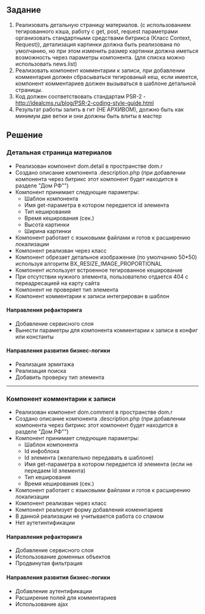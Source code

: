 ## Задание

1. Реализовать детальную страницу материалов. (с использованием тегированного кэша, работу с get, post, request параметрами организовать стандартными средствами битрикса (Класс Context, Request)), детализация картинки должна быть реализована по умолчанию, но при этом изменить размер картинки должна иметься возможность через параметры компонента. (для списка можно использовать news.list)
1. Реализовать компонент комментарии к записи, при добавлении комментария должен сбрасываться тегированый кеш, если имеется, компонент комментариев должен вызываться в шаблоне детальной страницы.
1. Код должен соответствовать стандартам PSR-2 - http://idealcms.ru/blog/PSR-2-coding-style-guide.html
1. Результат работы залить в гит (НЕ АРХИВОМ), должно быть как минимум две ветки и они должны быть влиты в мастер


## Решение

### Детальная страница материалов

* Реализован компонент dom.detail в пространстве dom.r
* Создано описание компонента .description.php (при добавлении компонента через битрикс этот компонент будет находится в разделе "Дом РФ"")
* Компонент принимает следующие параметры:
    * Шаблон компонента
    * Имя get-параметра в котором передается id элемента
    * Тип кеширования
    * Время кеширования (сек.)
    * Высота картинки
    * Ширина картинки
* Компонент работает с языковыми файлами и готов к расширению локализации
* Компонент реализван через класс
* Компонент обрезает детальное изображение (по умолчанию 50*50) используя алгоритм BX_RESIZE_IMAGE_PROPORTIONAL
* Компонент использует встроенное тегированное кеширование
* При отсутствии нужного элемента, пользователю отдается 404 с переадресацией на карту сайта 
* Компонент не проверяет тип элемента
* Компонент комментарии к записи интегрирован в шаблон

#### Направления рефакторинга

* Добавление сервисного слоя
* Вынести параметры для компонента комментарии к записи в конфиг или константы

#### Направления развития бизнес-логики

* Реализация эрмитажа
* Реализация поиска
* Добавить проверку тип элемента

---

### Компонент комментарии к записи

* Реализован компонент dom.comment в пространстве dom.r
* Создано описание компонента .description.php (при добавлении компонента через битрикс этот компонент будет находится в разделе "Дом РФ"")
* Компонент принимает следующие параметры:
    * Шаблон компонента
    * Id инфоблока
    * Id элемента (желательно передавать в шаблоне)
    * Имя get-параметра в котором передается id элемента (если не передаем Id элемента)
    * Тип кеширования
    * Время кеширования (сек.)
* Компонент работает с языковыми файлами и готов к расширению локализации
* Компонент реализван через класс
* Компонент реализует форму добавления коменнтариев
* В данной реализации не учитывается работа со спамом
* Нет аутетинтификации

#### Направления рефакторинга

* Добавление сервисного слоя
* Использование доменных объектов
* Продвинутая фильтрация

#### Направления развития бизнес-логики

* Добавление аутентификации
* Расширение полей для комментариев
* Использование ajax
